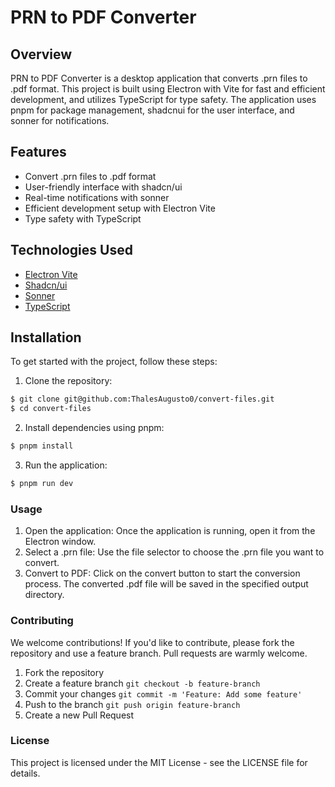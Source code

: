 # PRN to PDF Converter

## Overview

PRN to PDF Converter is a desktop application that converts .prn files to .pdf format. This project is built using Electron with Vite for fast and efficient development, and utilizes TypeScript for type safety. The application uses pnpm for package management, shadcnui for the user interface, and sonner for notifications.

## Features

* Convert .prn files to .pdf format
* User-friendly interface with shadcn/ui
* Real-time notifications with sonner
* Efficient development setup with Electron Vite
* Type safety with TypeScript

## Technologies Used
* [Electron Vite](https://electron-vite.org/)
* [Shadcn/ui](https://ui.shadcn.com/)
* [Sonner](https://sonner.emilkowal.ski/)
* [TypeScript](https://www.typescriptlang.org/)

## Installation
To get started with the project, follow these steps:

1. Clone the repository:
```bash
$ git clone git@github.com:ThalesAugusto0/convert-files.git
$ cd convert-files
```
2. Install dependencies using pnpm:
```bash
$ pnpm install
```
3. Run the application:
```bash
$ pnpm run dev
```

### Usage

1. Open the application:
   Once the application is running, open it from the Electron window.
2. Select a .prn file:
   Use the file selector to choose the .prn file you want to convert.
3. Convert to PDF:
   Click on the convert button to start the conversion process. The converted .pdf file will be saved in the specified output directory.

### Contributing
We welcome contributions! If you'd like to contribute, please fork the repository and use a feature branch. Pull requests are warmly welcome.

1. Fork the repository
2. Create a feature branch `git checkout -b feature-branch`
3. Commit your changes `git commit -m 'Feature: Add some feature'`
4. Push to the branch `git push origin feature-branch`
5. Create a new Pull Request

### License
This project is licensed under the MIT License - see the LICENSE file for details.
